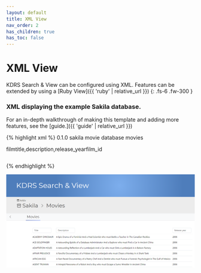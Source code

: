 ```yaml
---
layout: default
title: XML View
nav_order: 2
has_children: true
has_toc: false
---
```

# XML View

KDRS Search & View can be configured using XML. Features can be extended by using a [Ruby View]({{ 'ruby' | relative_url }})
{: .fs-6 .fw-300 }


### XML displaying the example Sakila database. 
For an in-depth walkthrough of making this template and adding more features, see the [guide.]({{ 'guide' | relative_url }})

{% highlight xml %}
<views>
    <version>0.1.0</version>
    <description>sakila movie database</description>
    <view>
        <name>movies</name>
        <table>
            <name>film</name>
            <title>movies</title>
            <fields>title,description,release_year</fields>
            <primarykey>film_id</primarykey>
        </table>
    </view>
</views>
{% endhighlight %}

![](../assets/images/sakila-movies-simple.png)